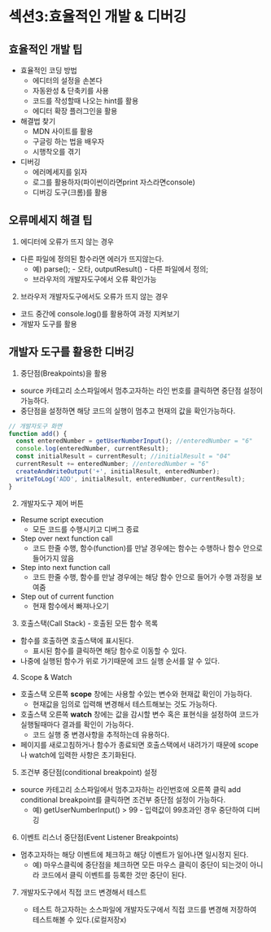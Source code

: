 # 섹션3:효율적인 개발 & 디버깅

## 효율적인 개발 팁

- 효율적인 코딩 방법
  - 에디터의 설정을 손본다
  - 자동완성 & 단축키를 사용
  - 코드를 작성할때 나오는 hint를 활용
  - 에디터 확장 플러그인을 활용
- 해결법 찾기
  - MDN 사이트를 활용
  - 구글링 하는 법을 배우자
  - 시행착오를 겪기
- 디버깅
  - 에러메세지를 읽자
  - 로그를 활용하자(파이썬이라면print 자스라면console)
  - 디버깅 도구(크롬)를 활용

## 오류메세지 해결 팁

1. 에디터에 오류가 뜨지 않는 경우

- 다른 파일에 정의된 함수라면 에러가 뜨지않는다.
  - 예) parse(); - 오타, outputResult() - 다른 파일에서 정의;
  - 브라우저의 개발자도구에서 오류 확인가능

2. 브라우저 개발자도구에서도 오류가 뜨지 않는 경우

- 코드 중간에 console.log()를 활용하여 과정 지켜보기
- 개발자 도구를 활용

## 개발자 도구를 활용한 디버깅

1. 중단점(Breakpoints)을 활용

- source 카테고리 소스파일에서 멈추고자하는 라인 번호를 클릭하면 중단점 설정이 가능하다.
- 중단점을 설정하면 해당 코드의 실행이 멈추고 현재의 값을 확인가능하다.

```javascript
// 개발자도구 화면
function add() {
  const enteredNumber = getUserNumberInput(); //enteredNumber = "6"
  console.log(enteredNumber, currentResult);
  const initialResult = currentResult; //initialResult = "04"
  currentResult += enteredNumber; //enteredNumber = "6"
  createAndWriteOutput('+', initialResult, enteredNumber);
  writeToLog('ADD', initialResult, enteredNumber, currentResult);
}
```

2. 개발자도구 제어 버튼

- Resume script execution
  - 모든 코드를 수행시키고 디버그 종료
- Step over next function call
  - 코드 한줄 수행, 함수(function)를 만날 경우에는 함수는 수행하나 함수 안으로 들어가지 않음
- Step into next function call
  - 코드 한줄 수행, 함수를 만날 경우에는 해당 함수 안으로 들어가 수행 과정을 보여줌
- Step out of current function
  - 현재 함수에서 빠져나오기

3. 호출스택(Call Stack) - 호출된 모든 함수 목록

- 함수를 호출하면 호출스택에 표시된다.
  - 표시된 함수를 클릭하면 해당 함수로 이동할 수 있다.
- 나중에 실행된 함수가 위로 가기때문에 코드 실행 순서를 알 수 있다.

4. Scope & Watch

- 호출스택 오른쪽 **scope** 창에는 사용할 수있는 변수와 현재값 확인이 가능하다.
  - 현재값을 임의로 입력해 변경해서 테스트해보는 것도 가능하다.
- 호출스택 오른쪽 **watch** 창에는 값을 감시할 변수 혹은 표현식을 설정하여 코드가 실행될때마다 결과를 확인이 가능하다.
  - 코드 실행 중 변경사항을 추적하는데 유용하다.
- 페이지를 새로고침하거나 함수가 종료되면 호출스택에서 내려가기 때문에 scope나 watch에 입력한 사항은 초기화된다.

5. 조건부 중단점(conditional breakpoint) 설정

- source 카테고리 소스파일에서 멈추고자하는 라인번호에 오른쪽 클릭 add conditional breakpoint를 클릭하면 조건부 중단점 설정이 가능하다.
  - 예) getUserNumberInput() > 99 - 입력값이 99초과인 경우 중단하여 디버깅

6. 이벤트 리스너 중단점(Event Listener Breakpoints)

- 멈추고자하는 해당 이벤트에 체크하고 해당 이벤트가 일어나면 일시정지 된다.
  - 예) 마우스클릭에 중단점을 체크하면 모든 마우스 클릭이 중단이 되는것이 아니라 코드에서 클릭 이벤트를 등록한 것만 중단이 된다.

7. 개발자도구에서 직접 코드 변경해서 테스트

   - 테스트 하고자하는 소스파일에 개발자도구에서 직접 코드를 변경해 저장하여 테스트해볼 수 있다.(로컬저장x)
   <!-- 테스트해보니 적용안돼서 확인필요 -->
